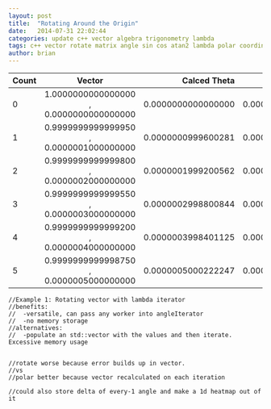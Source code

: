 ```yaml
---
layout: post
title:  "Rotating Around the Origin"
date:   2014-07-31 22:02:44
categories: update c++ vector algebra trigonometry lambda
tags: c++ vector rotate matrix angle sin cos atan2 lambda polar coordinates line segment origin axis
author: brian
---
```



| Count | Vector | Calced Theta | True Theta | Delta |
|:--- |:---:| ---:| ---:| ---:|
| 0 | 1.0000000000000000 , 0.0000000000000000 | 0.0000000000000000 | 0.0000000000000000 | 0.0000000000000000 |
| 1 | 0.9999999999999950 , 0.0000001000000000 | 0.0000000999600281 | 0.0000001000000000 | 0.0000000000399719 |
| 2 | 0.9999999999999800 , 0.0000002000000000 | 0.0000001999200562 | 0.0000002000000000 | 0.0000000000799438 |
| 3 | 0.9999999999999550 , 0.0000003000000000 | 0.0000002998800844 | 0.0000003000000000 | 0.0000000001199156 |
| 4 | 0.9999999999999200 , 0.0000004000000000 | 0.0000003998401125 | 0.0000004000000000 | 0.0000000001598875 |
| 5 | 0.9999999999998750 , 0.0000005000000000 | 0.0000005000222247 | 0.0000005000000000 | 0.0000000000222247 |


	//Example 1: Rotating vector with lambda iterator
	//benefits:
	//	-versatile, can pass any worker into angleIterator
	//	-no memory storage
	//alternatives:
	//	-populate an std::vector with the values and then iterate. Excessive memory usage


	//rotate worse because error builds up in vector.
	//vs
	//polar better because vector recalculated on each iteration

	//could also store delta of every-1 angle and make a 1d heatmap out of it
